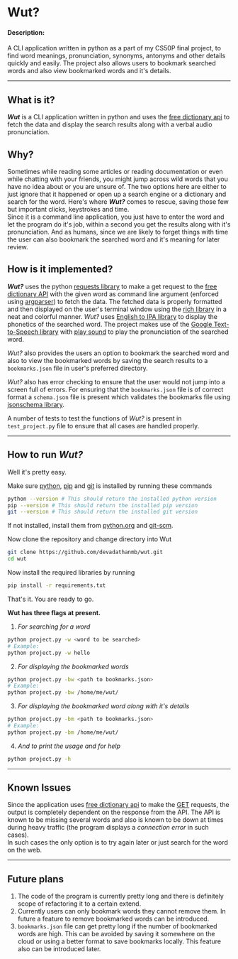 # Wut?

#### Description:
A CLI application written in python as a part of my CS50P final project, to find word meanings, pronunciation, synonyms, antonyms and other details quickly and easily. The project also allows users to bookmark searched words and also view bookmarked words and it's details.

---
## What is it?

***Wut*** is a CLI application written in python and uses the [free  dictionary api](https://dictionaryapi.dev/) to fetch the data and display the search results along with a verbal audio pronunciation.

## Why?

Sometimes while reading some articles or reading documentation or even while chatting with your friends, you might jump across wild words that you have no idea about or you are unsure of. The two options here are either to just ignore that it happened or open up a search engine or a dictionary and search for the word. Here's where ***Wut?*** comes to rescue, saving those few but important clicks, keystrokes and time.  
Since it is a command line application, you just have to enter the word and let the program do it's job, within a second you get the results along with it's pronunciation. And as humans, since we are likely to forget things with time the user can also bookmark the searched word and it's meaning for later review.

## How is it implemented?
***Wut?*** uses the python [requests library](ulink) to make a get request to the [free dictionary API](https://dictionaryapi.dev/) with the given word as command line argument (enforced using [argparser](https://pypi.org/project/argparse/)) to fetch the data. The fetched data is properly formatted and then displayed on the user's terminal window using the [rich library](https://pypi.org/project/rich/) in a neat and colorful manner. *Wut?* uses [English to IPA library](https://pypi.org/project/eng-to-ipa/) to display the phonetics of the searched word. The project makes use of the [Google Text-to-Speech library](https://pypi.org/project/gTTS/) with [play sound](https://pypi.org/project/playsound/) to play the pronunciation of the searched word.  

 *Wut?* also provides the users an option to bookmark the searched word and also to view the bookmarked words by saving the search results to a ```bookmarks.json``` file in user's preferred directory.   

*Wut?* also has error checking to ensure that the user would not jump into a screen full of errors. For ensuring that the ```bookmarks.json``` file is of correct format a ```schema.json``` file is present which validates the bookmarks file using [jsonschema library](https://pypi.org/project/jsonschema/).

A number of tests to test the functions of *Wut?* is present in ```test_project.py``` file to ensure that all cases are handled properly.

---

## How to run *Wut?*
Well it's pretty easy.

Make sure [python](https://www.python.org/), [pip](https://pypi.org/project/pip/) and [git](https://git-scm.com/) is installed by running these commands
```bash
python --version # This should return the installed python version
pip --version # This should return the installed pip version
git --version # This should return the installed git version
```
If not installed, install them from [python.org](python.org/downloads/) and [git-scm](https://git-scm.com/downloads).

Now clone the repository and change directory into Wut
```bash
git clone https://github.com/devadathanmb/wut.git
cd wut
```
Now install the required libraries by running
```bash
pip install -r requirements.txt
```

That's it. You are ready to go.


**Wut has three flags at present.**

1. *For searching for a word*
```bash
python project.py -w <word to be searched>
# Example:
python project.py -w hello
```
2. *For displaying the bookmarked words*
```bash
python project.py -bw <path to bookmarks.json>
# Example:
python project.py -bw /home/me/wut/
```
3. *For displaying the bookmarked word along with it's details*
```bash
python project.py -bm <path to bookmarks.json>
# Example:
python project.py -bm /home/me/wut/
```
4. *And to print the usage and for help*
```bash
python project.py -h
```

---

## Known Issues
Since the application uses [free dictionary api](https://dictionaryapi.dev/) to make the [GET](https://en.wikipedia.org/wiki/Hypertext_Transfer_Protocol#Request_methods) requests, the output is completely dependent on the response from the API. The API is known to be missing several words and also is known to be down at times during heavy traffic (the program displays a *connection error* in such cases).  
In such cases the only option is to try again later or just search for the word on the web.


---
## Future plans
1. The code of the program is currently pretty long and there is definitely scope of refactoring it to a certain extend.
2. Currently users can only bookmark words they cannot remove them. In future a feature to remove bookmarked words can be introduced.
3. ```bookmarks.json``` file can get pretty long if the number of bookmarked words are high. This can be avoided by saving it somewhere on the cloud or using a better format to save bookmarks locally. This feature also can be introduced later.
